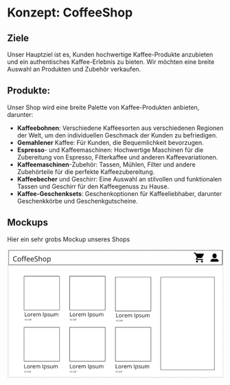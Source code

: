 # Konzept: CoffeeShop

## Ziele

Unser Hauptziel ist es, Kunden hochwertige Kaffee-Produkte anzubieten und ein authentisches Kaffee-Erlebnis zu bieten. 
Wir möchten eine breite Auswahl an Produkten und Zubehör verkaufen.


## Produkte: 

Unser Shop wird eine breite Palette von Kaffee-Produkten anbieten, darunter:

- **Kaffeebohnen**: Verschiedene Kaffeesorten aus verschiedenen Regionen der Welt, um den individuellen Geschmack der Kunden zu befriedigen.
- **Gemahlener** Kaffee: Für Kunden, die Bequemlichkeit bevorzugen.
- **Espresso**- und Kaffeemaschinen: Hochwertige Maschinen für die Zubereitung von Espresso, Filterkaffee und anderen Kaffeevariationen.
- **Kaffeemaschinen**-Zubehör: Tassen, Mühlen, Filter und andere Zubehörteile für die perfekte Kaffeezubereitung.
- **Kaffeebecher** und Geschirr: Eine Auswahl an stilvollen und funktionalen Tassen und Geschirr für den Kaffeegenuss zu Hause.
- **Kaffee-Geschenksets**: Geschenkoptionen für Kaffeeliebhaber, darunter Geschenkkörbe und Geschenkgutscheine.

## Mockups

Hier ein sehr grobs Mockup unseres Shops

![Mockup](mockup.png)




